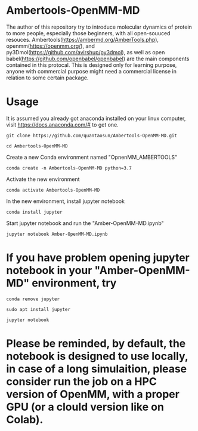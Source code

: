# Ambertools-OpenMM-MD
The author of this repository try to introduce molecular dynamics of protein to more people, especially those beginners, with all open-souuced resouces.
Ambertools(https://ambermd.org/AmberTools.php), openmm(https://openmm.org/), and py3Dmol(https://github.com/avirshup/py3dmol), as well as open babel(https://github.com/openbabel/openbabel) are the main components contained in this protocal. This is designed only for learning purpose, anyone with commercial purpose might need a commercial license in relation to some certain package.
 

# Usage
It is assumed you already got anaconda installed on your linux computer, visit https://docs.anaconda.com/# to get one.
```
git clone https://github.com/quantaosun/Ambertools-OpenMM-MD.git
```
```
cd Ambertools-OpenMM-MD
```
Create a new Conda environment named "OpnenMM_AMBERTOOLS"
```
conda create -n Ambertools-OpenMM-MD python=3.7
```
Activate the new environment 
```
conda activate Ambertools-OpenMM-MD
```
In the new environment, install jupyter notebook
```
conda install jupyter
```
Start jupyter notebook and run the "Amber-OpenMM-MD.ipynb"
```
jupyter notebook Amber-OpenMM-MD.ipynb
```
# If you have problem opening jupyter notebook in your "Amber-OpenMM-MD" environment, try 
```
conda remove jupyter
```
```
sudo apt install jupyter
```
```
jupyter notebook
```
# Please be reminded, by default, the notebook is designed to use locally, in case of a long simulaition, please consider run the job on a HPC version of OpenMM, with a proper GPU (or a clould version like on Colab).
